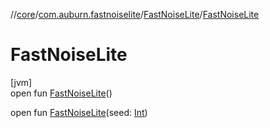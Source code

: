 //[core](../../../index.md)/[com.auburn.fastnoiselite](../index.md)/[FastNoiseLite](index.md)/[FastNoiseLite](-fast-noise-lite.md)

# FastNoiseLite

[jvm]\
open fun [FastNoiseLite](-fast-noise-lite.md)()

open fun [FastNoiseLite](-fast-noise-lite.md)(seed: [Int](https://kotlinlang.org/api/latest/jvm/stdlib/kotlin/-int/index.html))
